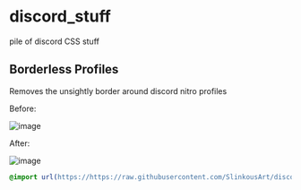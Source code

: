 # discord_stuff
pile of discord CSS stuff


## Borderless Profiles
Removes the unsightly border around discord nitro profiles

Before:

![image](https://github.com/SlinkousArt/discord_stuff/assets/83504509/855cad1f-ad7f-4ee2-a0be-6384b307bf18)

After:

![image](https://github.com/SlinkousArt/discord_stuff/assets/83504509/10c53fdb-7c24-4ab7-99a9-e11178b65a1b)

```css
@import url(https://https://raw.githubusercontent.com/SlinkousArt/discord_stuff/main/borderlessProfile.css);
```

